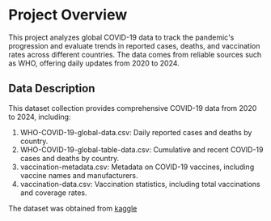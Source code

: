 # Project Overview
This project analyzes global COVID-19 data to track the pandemic's progression and evaluate trends in reported cases, deaths, and vaccination rates across different countries. The data comes from reliable sources such as WHO, offering daily updates from 2020 to 2024.
## Data Description
This dataset collection provides comprehensive COVID-19 data from 2020 to 2024, including:
1. WHO-COVID-19-global-data.csv: Daily reported cases and deaths by country.
2. WHO-COVID-19-global-table-data.csv: Cumulative and recent COVID-19 cases and deaths by country.
3. vaccination-metadata.csv: Metadata on COVID-19 vaccines, including vaccine names and manufacturers.
4. vaccination-data.csv: Vaccination statistics, including total vaccinations and coverage rates.

The dataset was obtained from [kaggle](https://www.kaggle.com/datasets/abdoomoh/daily-covid-19-data-2020-2024/data)
